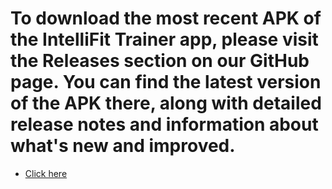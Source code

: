 # To download the most recent APK of the IntelliFit Trainer app, please visit the Releases section on our GitHub page. You can find the latest version of the APK there, along with detailed release notes and information about what's new and improved.

- [Click here](https://github.com/MrPrajwal12/majorProject/releases/tag/v1.0.0)
